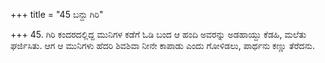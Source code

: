 +++
title = "45 ಬನ್ದು ಗಿರಿ"

+++
45. ಗಿರಿ ಕಂದರದಲ್ಲಿದ್ದ ಮುನಿಗಳ ಕಡೆಗೆ ಓಡಿ ಬಂದ ಆ ಹಂದಿ ಅವರನ್ನು ಅಡಹಾಯ್ದು ಕೆಡಹಿ, ಮಲೆತು ಘರ್ಜಿಸಿತು. ಆಗ ಆ ಮುನಿಗಳು ಹೆದರಿ ಶಿವಶಿವಾ ನೀನೇ ಕಾಪಾಡು ಎಂದು ಗೋಳಿಡಲು, ಪಾರ್ಥನು ಕಣ್ಣು ತೆರೆದನು.